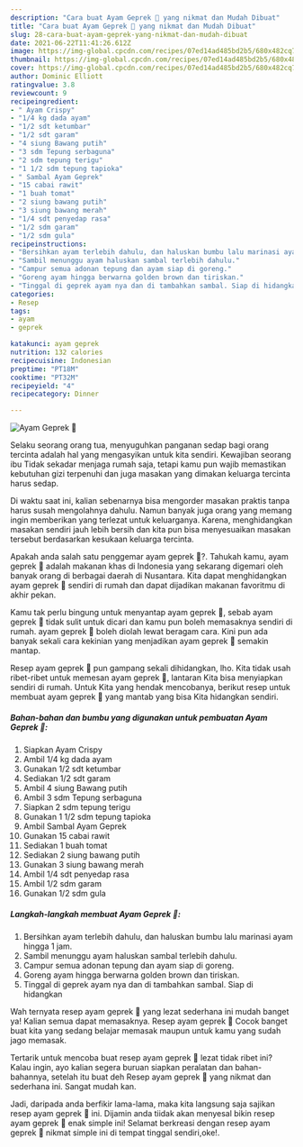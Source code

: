 ```yaml
---
description: "Cara buat Ayam Geprek 🍗 yang nikmat dan Mudah Dibuat"
title: "Cara buat Ayam Geprek 🍗 yang nikmat dan Mudah Dibuat"
slug: 28-cara-buat-ayam-geprek-yang-nikmat-dan-mudah-dibuat
date: 2021-06-22T11:41:26.612Z
image: https://img-global.cpcdn.com/recipes/07ed14ad485bd2b5/680x482cq70/ayam-geprek-🍗-foto-resep-utama.jpg
thumbnail: https://img-global.cpcdn.com/recipes/07ed14ad485bd2b5/680x482cq70/ayam-geprek-🍗-foto-resep-utama.jpg
cover: https://img-global.cpcdn.com/recipes/07ed14ad485bd2b5/680x482cq70/ayam-geprek-🍗-foto-resep-utama.jpg
author: Dominic Elliott
ratingvalue: 3.8
reviewcount: 9
recipeingredient:
- " Ayam Crispy"
- "1/4 kg dada ayam"
- "1/2 sdt ketumbar"
- "1/2 sdt garam"
- "4 siung Bawang putih"
- "3 sdm Tepung serbaguna"
- "2 sdm tepung terigu"
- "1 1/2 sdm tepung tapioka"
- " Sambal Ayam Geprek"
- "15 cabai rawit"
- "1 buah tomat"
- "2 siung bawang putih"
- "3 siung bawang merah"
- "1/4 sdt penyedap rasa"
- "1/2 sdm garam"
- "1/2 sdm gula"
recipeinstructions:
- "Bersihkan ayam terlebih dahulu, dan haluskan bumbu lalu marinasi ayam hingga 1 jam."
- "Sambil menunggu ayam haluskan sambal terlebih dahulu."
- "Campur semua adonan tepung dan ayam siap di goreng."
- "Goreng ayam hingga berwarna golden brown dan tiriskan."
- "Tinggal di geprek ayam nya dan di tambahkan sambal. Siap di hidangkan"
categories:
- Resep
tags:
- ayam
- geprek

katakunci: ayam geprek 
nutrition: 132 calories
recipecuisine: Indonesian
preptime: "PT18M"
cooktime: "PT32M"
recipeyield: "4"
recipecategory: Dinner

---
```



![Ayam Geprek 🍗](https://img-global.cpcdn.com/recipes/07ed14ad485bd2b5/680x482cq70/ayam-geprek-🍗-foto-resep-utama.jpg)

Selaku seorang orang tua, menyuguhkan panganan sedap bagi orang tercinta adalah hal yang mengasyikan untuk kita sendiri. Kewajiban seorang ibu Tidak sekadar menjaga rumah saja, tetapi kamu pun wajib memastikan kebutuhan gizi terpenuhi dan juga masakan yang dimakan keluarga tercinta harus sedap.

Di waktu  saat ini, kalian sebenarnya bisa mengorder masakan praktis tanpa harus susah mengolahnya dahulu. Namun banyak juga orang yang memang ingin memberikan yang terlezat untuk keluarganya. Karena, menghidangkan masakan sendiri jauh lebih bersih dan kita pun bisa menyesuaikan masakan tersebut berdasarkan kesukaan keluarga tercinta. 



Apakah anda salah satu penggemar ayam geprek 🍗?. Tahukah kamu, ayam geprek 🍗 adalah makanan khas di Indonesia yang sekarang digemari oleh banyak orang di berbagai daerah di Nusantara. Kita dapat menghidangkan ayam geprek 🍗 sendiri di rumah dan dapat dijadikan makanan favoritmu di akhir pekan.

Kamu tak perlu bingung untuk menyantap ayam geprek 🍗, sebab ayam geprek 🍗 tidak sulit untuk dicari dan kamu pun boleh memasaknya sendiri di rumah. ayam geprek 🍗 boleh diolah lewat beragam cara. Kini pun ada banyak sekali cara kekinian yang menjadikan ayam geprek 🍗 semakin mantap.

Resep ayam geprek 🍗 pun gampang sekali dihidangkan, lho. Kita tidak usah ribet-ribet untuk memesan ayam geprek 🍗, lantaran Kita bisa menyiapkan sendiri di rumah. Untuk Kita yang hendak mencobanya, berikut resep untuk membuat ayam geprek 🍗 yang mantab yang bisa Kita hidangkan sendiri.

<!--inarticleads1-->

##### Bahan-bahan dan bumbu yang digunakan untuk pembuatan Ayam Geprek 🍗:

1. Siapkan  Ayam Crispy
1. Ambil 1/4 kg dada ayam
1. Gunakan 1/2 sdt ketumbar
1. Sediakan 1/2 sdt garam
1. Ambil 4 siung Bawang putih
1. Ambil 3 sdm Tepung serbaguna
1. Siapkan 2 sdm tepung terigu
1. Gunakan 1 1/2 sdm tepung tapioka
1. Ambil  Sambal Ayam Geprek
1. Gunakan 15 cabai rawit
1. Sediakan 1 buah tomat
1. Sediakan 2 siung bawang putih
1. Gunakan 3 siung bawang merah
1. Ambil 1/4 sdt penyedap rasa
1. Ambil 1/2 sdm garam
1. Gunakan 1/2 sdm gula




<!--inarticleads2-->

##### Langkah-langkah membuat Ayam Geprek 🍗:

1. Bersihkan ayam terlebih dahulu, dan haluskan bumbu lalu marinasi ayam hingga 1 jam.
1. Sambil menunggu ayam haluskan sambal terlebih dahulu.
1. Campur semua adonan tepung dan ayam siap di goreng.
1. Goreng ayam hingga berwarna golden brown dan tiriskan.
1. Tinggal di geprek ayam nya dan di tambahkan sambal. Siap di hidangkan




Wah ternyata resep ayam geprek 🍗 yang lezat sederhana ini mudah banget ya! Kalian semua dapat memasaknya. Resep ayam geprek 🍗 Cocok banget buat kita yang sedang belajar memasak maupun untuk kamu yang sudah jago memasak.

Tertarik untuk mencoba buat resep ayam geprek 🍗 lezat tidak ribet ini? Kalau ingin, ayo kalian segera buruan siapkan peralatan dan bahan-bahannya, setelah itu buat deh Resep ayam geprek 🍗 yang nikmat dan sederhana ini. Sangat mudah kan. 

Jadi, daripada anda berfikir lama-lama, maka kita langsung saja sajikan resep ayam geprek 🍗 ini. Dijamin anda tiidak akan menyesal bikin resep ayam geprek 🍗 enak simple ini! Selamat berkreasi dengan resep ayam geprek 🍗 nikmat simple ini di tempat tinggal sendiri,oke!.


